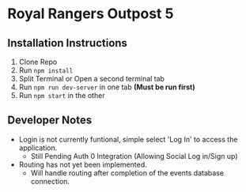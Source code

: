 
# Royal Rangers Outpost 5

  

## Installation Instructions

1. Clone Repo
2. Run ``npm install``
3. Split Terminal or Open a second terminal tab
4. Run ``npm run dev-server`` in one tab **(Must be run first)**
5. Run ``npm start`` in the other

## Developer Notes

 - Login is not currently funtional, simple select 'Log In' to access the application.
	 - Still Pending Auth 0 Integration (Allowing Social Log in/Sign up)
 - Routing has not yet been implemented.
	 - Will handle routing after completion of the events database connection.
